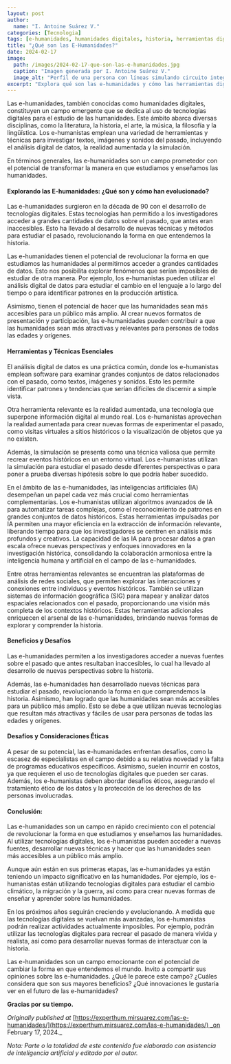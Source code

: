 ```yaml
---
layout: post
author:
  name: "I. Antoine Suárez V."
categories: [Tecnologia]
tags: [e-humanidades, humanidades digitales, historia, herramientas digitales]
title: "¿Qué son las E-Humanidades?"
date: 2024-02-17
image:
  path: /images/2024-02-17-que-son-las-e-humanidades.jpg
  caption: "Imagen generada por I. Antoine Suárez V."
  image_alt: "Perfil de una persona con líneas simulando circuito integrado"
excerpt: "Explora qué son las e-humanidades y cómo las herramientas digitales están transformando el estudio de la historia, el arte y otras disciplinas humanas."
---
```



Las e-humanidades, también conocidas como humanidades digitales, constituyen un campo emergente que se dedica al uso de tecnologías digitales para el estudio de las humanidades. Este ámbito abarca diversas disciplinas, como la literatura, la historia, el arte, la música, la filosofía y la lingüística. Los e-humanistas emplean una variedad de herramientas y técnicas para investigar textos, imágenes y sonidos del pasado, incluyendo el análisis digital de datos, la realidad aumentada y la simulación.

En términos generales, las e-humanidades son un campo prometedor con el potencial de transformar la manera en que estudiamos y enseñamos las humanidades.

#### Explorando las E-humanidades: ¿Qué son y cómo han evolucionado?

Las e-humanidades surgieron en la década de 90 con el desarrollo de tecnologías digitales. Estas tecnologías han permitido a los investigadores acceder a grandes cantidades de datos sobre el pasado, que antes eran inaccesibles. Esto ha llevado al desarrollo de nuevas técnicas y métodos para estudiar el pasado, revolucionando la forma en que entendemos la historia.

Las e-humanidades tienen el potencial de revolucionar la forma en que estudiamos las humanidades al permitirnos acceder a grandes cantidades de datos. Esto nos posibilita explorar fenómenos que serían imposibles de estudiar de otra manera. Por ejemplo, los e-humanistas pueden utilizar el análisis digital de datos para estudiar el cambio en el lenguaje a lo largo del tiempo o para identificar patrones en la producción artística.

Asimismo, tienen el potencial de hacer que las humanidades sean más accesibles para un público más amplio. Al crear nuevos formatos de presentación y participación, las e-humanidades pueden contribuir a que las humanidades sean más atractivas y relevantes para personas de todas las edades y orígenes.

#### Herramientas y Técnicas Esenciales

El análisis digital de datos es una práctica común, donde los e-humanistas emplean software para examinar grandes conjuntos de datos relacionados con el pasado, como textos, imágenes y sonidos. Esto les permite identificar patrones y tendencias que serían difíciles de discernir a simple vista.

Otra herramienta relevante es la realidad aumentada, una tecnología que superpone información digital al mundo real. Los e-humanistas aprovechan la realidad aumentada para crear nuevas formas de experimentar el pasado, como visitas virtuales a sitios históricos o la visualización de objetos que ya no existen.

Además, la simulación se presenta como una técnica valiosa que permite recrear eventos históricos en un entorno virtual. Los e-humanistas utilizan la simulación para estudiar el pasado desde diferentes perspectivas o para poner a prueba diversas hipótesis sobre lo que podría haber sucedido.

En el ámbito de las e-humanidades, las inteligencias artificiales (IA) desempeñan un papel cada vez más crucial como herramientas complementarias. Los e-humanistas utilizan algoritmos avanzados de IA para automatizar tareas complejas, como el reconocimiento de patrones en grandes conjuntos de datos históricos. Estas herramientas impulsadas por IA permiten una mayor eficiencia en la extracción de información relevante, liberando tiempo para que los investigadores se centren en análisis más profundos y creativos. La capacidad de las IA para procesar datos a gran escala ofrece nuevas perspectivas y enfoques innovadores en la investigación histórica, consolidando la colaboración armoniosa entre la inteligencia humana y artificial en el campo de las e-humanidades.

Entre otras herramientas relevantes se encuentran las plataformas de análisis de redes sociales, que permiten explorar las interacciones y conexiones entre individuos y eventos históricos. También se utilizan sistemas de información geográfica (SIG) para mapear y analizar datos espaciales relacionados con el pasado, proporcionando una visión más completa de los contextos históricos. Estas herramientas adicionales enriquecen el arsenal de las e-humanidades, brindando nuevas formas de explorar y comprender la historia.

#### Beneficios y Desafíos

Las e-humanidades permiten a los investigadores acceder a nuevas fuentes sobre el pasado que antes resultaban inaccesibles, lo cual ha llevado al desarrollo de nuevas perspectivas sobre la historia.

Además, las e-humanidades han desarrollado nuevas técnicas para estudiar el pasado, revolucionando la forma en que comprendemos la historia. Asimismo, han logrado que las humanidades sean más accesibles para un público más amplio. Esto se debe a que utilizan nuevas tecnologías que resultan más atractivas y fáciles de usar para personas de todas las edades y orígenes.

#### Desafíos y Consideraciones Éticas

A pesar de su potencial, las e-humanidades enfrentan desafíos, como la escasez de especialistas en el campo debido a su relativa novedad y la falta de programas educativos específicos. Asimismo, suelen incurrir en costos, ya que requieren el uso de tecnologías digitales que pueden ser caras. Además, los e-humanistas deben abordar desafíos éticos, asegurando el tratamiento ético de los datos y la protección de los derechos de las personas involucradas.

#### Conclusión:

Las e-humanidades son un campo en rápido crecimiento con el potencial de revolucionar la forma en que estudiamos y enseñamos las humanidades. Al utilizar tecnologías digitales, los e-humanistas pueden acceder a nuevas fuentes, desarrollar nuevas técnicas y hacer que las humanidades sean más accesibles a un público más amplio.

Aunque aún están en sus primeras etapas, las e-humanidades ya están teniendo un impacto significativo en las humanidades. Por ejemplo, los e-humanistas están utilizando tecnologías digitales para estudiar el cambio climático, la migración y la guerra, así como para crear nuevas formas de enseñar y aprender sobre las humanidades.

En los próximos años seguirán creciendo y evolucionando. A medida que las tecnologías digitales se vuelvan más avanzadas, los e-humanistas podrán realizar actividades actualmente imposibles. Por ejemplo, podrán utilizar las tecnologías digitales para recrear el pasado de manera vívida y realista, así como para desarrollar nuevas formas de interactuar con la historia.

Las e-humanidades son un campo emocionante con el potencial de cambiar la forma en que entendemos el mundo. Invito a compartir sus opiniones sobre las e-humanidades. ¿Qué le parece este campo? ¿Cuáles considera que son sus mayores beneficios? ¿Qué innovaciones le gustaría ver en el futuro de las e-humanidades?

**Gracias por su tiempo.**

_Originally published at_ [https://experthum.mirsuarez.com/las-e-humanidades/](https://experthum.mirsuarez.com/las-e-humanidades/) _on February 17, 2024._

_Nota: Parte o la totalidad de este contenido fue elaborado con asistencia de inteligencia artificial y editado por el autor._
